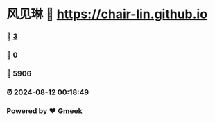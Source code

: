 # 风见琳 :link: https://chair-lin.github.io 
### :page_facing_up: [3](https://chair-lin.github.io/tag.html) 
### :speech_balloon: 0 
### :hibiscus: 5906 
### :alarm_clock: 2024-08-12 00:18:49 
### Powered by :heart: [Gmeek](https://github.com/Meekdai/Gmeek)
